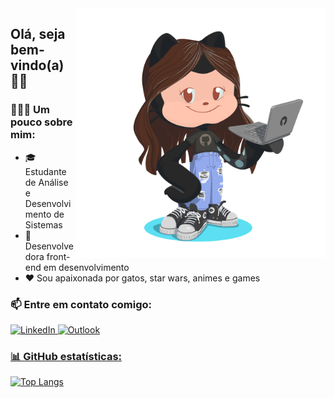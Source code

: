 <img src="https://github.com/kahpereira/kahpereira/blob/master/my-octocat.png" max-width="400px" width="400px" align="right"/>

## Olá, seja bem-vindo(a) 👋🏼
### 🦸🏻‍♀️ Um pouco sobre mim:
- 🎓 Estudante de Análise e Desenvolvimento de Sistemas
- 🚀 Desenvolvedora front-end em desenvolvimento
- ❤ Sou apaixonada por gatos, star wars, animes e games




### 📫 Entre em contato comigo:
<a href="https://www.linkedin.com/in/kamila-pereira/">
    <img src="https://img.shields.io/badge/LinkedIn-0077B5?style=for-the-badge&logo=linkedin&logoColor=white" alt="LinkedIn"">
  </a> <a href="mailto:kamilapereira@outlook.com"> <img src="https://img.shields.io/badge/Microsoft_Outlook-0078D4?style=for-the-badge&logo=microsoft-outlook&logoColor=white" alt="Outlook"></a> <a href="https://www.instagram.com/kamilapereiira_/">
  
### 📊 GitHub estatísticas:
<!--[![Estatísticas](https://github-readme-stats.vercel.app/api?username=kahpereira&include_all_commits=true&hide=issues&hide_rank=true&count_private=true&show_icons=true&hide_border=true&theme=radical)](https://github.com/kahpereira/github-readme-stats)-->
[![Top Langs](https://github-readme-stats.vercel.app/api/top-langs/?username=kahpereira&layout=compact&hide_border=true&theme=default)](https://github.com/kahpereira/github-readme-stats)


<!--
**kahpereira/kahpereira** is a ✨ _special_ ✨ repository because its `README.md` (this file) appears on your GitHub profile.
